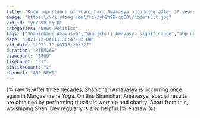 ```yaml
---
title: "Know importance of Shanichari Amavasya occurring after 30 years"
image: "https:\/\/i.ytimg.com\/vi\/yhZn9B-qqC0\/hqdefault.jpg"
vid_id: "yhZn9B-qqC0"
categories: "News-Politics"
tags: ["Shanichari Amavasya","Shanichari Amavasya significance","abp news live"]
date: "2021-12-04T11:36:47+03:00"
vid_date: "2021-12-03T16:20:32Z"
duration: "PT6M26S"
viewcount: "1889"
likeCount: "31"
dislikeCount: "2"
channel: "ABP NEWS"
---
```

{% raw %}After three decades, Shanichari Amavasya is occurring once again in Margashirsha Yoga. On this Shanichari Amavasya, special results are obtained by performing ritualistic worship and charity. Apart from this, worshiping Shani Dev regularly is also helpful.{% endraw %}
